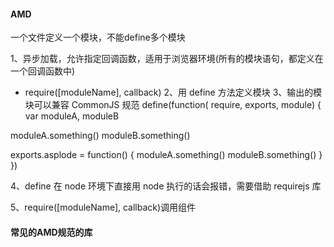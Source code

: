 #### AMD

一个文件定义一个模块，不能define多个模块

1、异步加载，允许指定回调函数，适用于浏览器环境(所有的模块语句，都定义在一个回调函数中)

- require([moduleName], callback)
  2、用 define 方法定义模块
  3、输出的模块可以兼容 CommonJS 规范
  define(function( require, exports, module) {
  var moduleA, moduleB

moduleA.something()
moduleB.something()

  <!-- 兼容commonjs -->

exports.asplode = function() {
moduleA.something()
moduleB.something()
}
})

4、define 在 node 环境下直接用 node 执行的话会报错，需要借助 requirejs 库

5、require([moduleName], callback)调用组件


#### 常见的AMD规范的库
